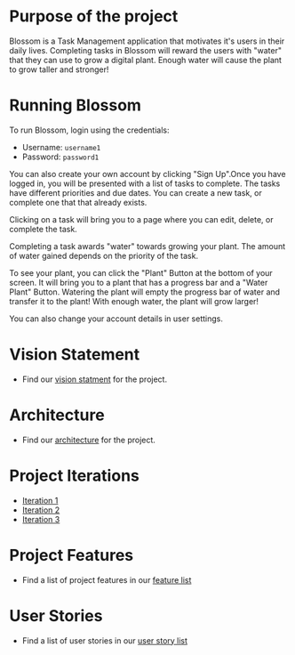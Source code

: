 # Purpose of the project

 Blossom is a Task Management application that motivates it's users in their daily lives. Completing tasks in Blossom will reward the users with "water" that they can use to grow a digital plant. Enough water will cause the plant to grow taller and stronger!

# Running Blossom

To run Blossom, login using the credentials:
- Username: `username1`  
- Password: `password1`

You can also create your own account by clicking "Sign Up".Once you have logged in, you will be presented with a list of tasks to complete. The tasks have different priorities and due dates. You can create a new task, or complete one that that already exists.

Clicking on a task will bring you to a page where you can edit, delete, or complete the task.

Completing a task awards "water" towards growing your plant. The amount of water gained depends on the priority of the task.

To see your plant, you can click the "Plant" Button at the bottom of your screen. It will bring you to a plant that has a progress bar and a "Water Plant" Button. Watering the plant will empty the progress bar of water and transfer it to the plant! With enough water, the plant will grow larger!

You can also change your account details in user settings.


# Vision Statement

*  Find our [vision statment](https://code.cs.umanitoba.ca/comp3350-summer2019/brute-force---11-/blob/project-3350/VISION.md) for the project.

# Architecture

*  Find our [architecture](https://code.cs.umanitoba.ca/comp3350-summer2019/brute-force---11-/blob/project-3350/docs/ARCHITECHTURE.md) for the project.

# Project Iterations

*  [Iteration 1](https://code.cs.umanitoba.ca/comp3350-summer2019/brute-force---11-/milestones/1)
*  [Iteration 2](https://code.cs.umanitoba.ca/comp3350-summer2019/brute-force---11-/milestones/2)
*  [Iteration 3](https://code.cs.umanitoba.ca/comp3350-summer2019/brute-force---11-/milestones/3)

# Project Features

*  Find a list of project features in our [feature list](https://code.cs.umanitoba.ca/comp3350-summer2019/brute-force---11-/issues?scope=all&utf8=%E2%9C%93&state=opened&label_name[]=Feature)

# User Stories

*  Find a list of user stories in our [user story list](https://code.cs.umanitoba.ca/comp3350-summer2019/brute-force---11-/issues?scope=all&utf8=%E2%9C%93&state=opened&label_name[]=User%20Story)